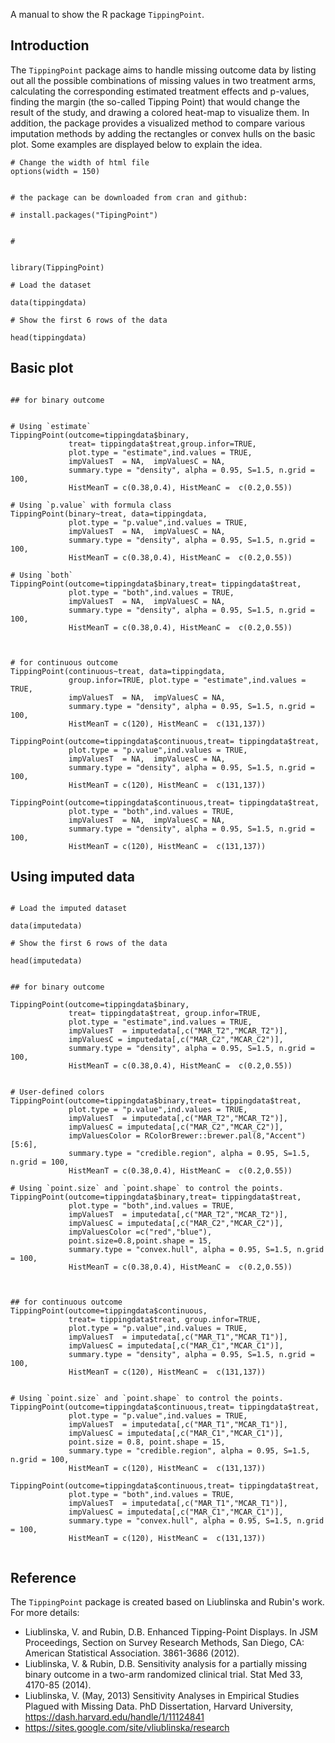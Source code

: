 

A manual to show the R package `TippingPoint`.

## Introduction

The `TippingPoint` package aims to handle missing outcome data by listing out all the possible combinations of missing values in two treatment arms, calculating the corresponding estimated treatment effects and p-values, finding the margin (the so-called Tipping Point) that would change the result of the study, and drawing a colored heat-map to visualize them. In addition, the package provides a visualized method to compare various imputation methods by adding the rectangles or convex hulls on the basic plot. Some examples are displayed below to explain the idea.



```{r set, echo=FALSE}
# Change the width of html file
options(width = 150)

```



```{r data}

# the package can be downloaded from cran and github:

# install.packages("TipingPoint")


# 


library(TippingPoint)

# Load the dataset

data(tippingdata)

# Show the first 6 rows of the data

head(tippingdata)

```


## Basic plot


```{r basic plot, fig.width=8,fig.height=6}

## for binary outcome


# Using `estimate`
TippingPoint(outcome=tippingdata$binary,
             treat= tippingdata$treat,group.infor=TRUE,
             plot.type = "estimate",ind.values = TRUE,
             impValuesT  = NA,  impValuesC = NA,
             summary.type = "density", alpha = 0.95, S=1.5, n.grid = 100,
             HistMeanT = c(0.38,0.4), HistMeanC =  c(0.2,0.55))

# Using `p.value` with formula class
TippingPoint(binary~treat, data=tippingdata,
             plot.type = "p.value",ind.values = TRUE,
             impValuesT  = NA,  impValuesC = NA,
             summary.type = "density", alpha = 0.95, S=1.5, n.grid = 100,
             HistMeanT = c(0.38,0.4), HistMeanC =  c(0.2,0.55))

# Using `both` 
TippingPoint(outcome=tippingdata$binary,treat= tippingdata$treat,
             plot.type = "both",ind.values = TRUE,
             impValuesT  = NA,  impValuesC = NA,
             summary.type = "density", alpha = 0.95, S=1.5, n.grid = 100,
             HistMeanT = c(0.38,0.4), HistMeanC =  c(0.2,0.55))



# for continuous outcome
TippingPoint(continuous~treat, data=tippingdata,
             group.infor=TRUE, plot.type = "estimate",ind.values = TRUE,
             impValuesT  = NA,  impValuesC = NA,
             summary.type = "density", alpha = 0.95, S=1.5, n.grid = 100,
             HistMeanT = c(120), HistMeanC =  c(131,137))

TippingPoint(outcome=tippingdata$continuous,treat= tippingdata$treat,
             plot.type = "p.value",ind.values = TRUE,
             impValuesT  = NA,  impValuesC = NA,
             summary.type = "density", alpha = 0.95, S=1.5, n.grid = 100,
             HistMeanT = c(120), HistMeanC =  c(131,137))

TippingPoint(outcome=tippingdata$continuous,treat= tippingdata$treat,
             plot.type = "both",ind.values = TRUE,
             impValuesT  = NA,  impValuesC = NA,
             summary.type = "density", alpha = 0.95, S=1.5, n.grid = 100,
             HistMeanT = c(120), HistMeanC =  c(131,137))

```



## Using imputed data


```{r impute plot, fig.width=8,fig.height=6}

# Load the imputed dataset

data(imputedata)

# Show the first 6 rows of the data

head(imputedata)


## for binary outcome

TippingPoint(outcome=tippingdata$binary,
             treat= tippingdata$treat, group.infor=TRUE,
             plot.type = "estimate",ind.values = TRUE,
             impValuesT  = imputedata[,c("MAR_T2","MCAR_T2")],  
             impValuesC = imputedata[,c("MAR_C2","MCAR_C2")],
             summary.type = "density", alpha = 0.95, S=1.5, n.grid = 100,
             HistMeanT = c(0.38,0.4), HistMeanC =  c(0.2,0.55))


# User-defined colors
TippingPoint(outcome=tippingdata$binary,treat= tippingdata$treat,
             plot.type = "p.value",ind.values = TRUE,
             impValuesT  = imputedata[,c("MAR_T2","MCAR_T2")],  
             impValuesC = imputedata[,c("MAR_C2","MCAR_C2")],
             impValuesColor = RColorBrewer::brewer.pal(8,"Accent")[5:6],
             summary.type = "credible.region", alpha = 0.95, S=1.5, n.grid = 100,
             HistMeanT = c(0.38,0.4), HistMeanC =  c(0.2,0.55))

# Using `point.size` and `point.shape` to control the points.
TippingPoint(outcome=tippingdata$binary,treat= tippingdata$treat,
             plot.type = "both",ind.values = TRUE,
             impValuesT  = imputedata[,c("MAR_T2","MCAR_T2")],  
             impValuesC = imputedata[,c("MAR_C2","MCAR_C2")],
             impValuesColor =c("red","blue"),
             point.size=0.8,point.shape = 15,
             summary.type = "convex.hull", alpha = 0.95, S=1.5, n.grid = 100,
             HistMeanT = c(0.38,0.4), HistMeanC =  c(0.2,0.55))



## for continuous outcome
TippingPoint(outcome=tippingdata$continuous,
             treat= tippingdata$treat, group.infor=TRUE,
             plot.type = "p.value",ind.values = TRUE,
             impValuesT  = imputedata[,c("MAR_T1","MCAR_T1")],  
             impValuesC = imputedata[,c("MAR_C1","MCAR_C1")],
             summary.type = "density", alpha = 0.95, S=1.5, n.grid = 100,
             HistMeanT = c(120), HistMeanC =  c(131,137))


# Using `point.size` and `point.shape` to control the points.
TippingPoint(outcome=tippingdata$continuous,treat= tippingdata$treat,
             plot.type = "p.value",ind.values = TRUE,
             impValuesT  = imputedata[,c("MAR_T1","MCAR_T1")],  
             impValuesC = imputedata[,c("MAR_C1","MCAR_C1")],
             point.size = 0.8, point.shape = 15,
             summary.type = "credible.region", alpha = 0.95, S=1.5, n.grid = 100,
             HistMeanT = c(120), HistMeanC =  c(131,137))

TippingPoint(outcome=tippingdata$continuous,treat= tippingdata$treat,
             plot.type = "both",ind.values = TRUE,
             impValuesT  = imputedata[,c("MAR_T1","MCAR_T1")],  
             impValuesC = imputedata[,c("MAR_C1","MCAR_C1")],
             summary.type = "convex.hull", alpha = 0.95, S=1.5, n.grid = 100,
             HistMeanT = c(120), HistMeanC =  c(131,137))


```





## Reference

The `TippingPoint` package is created based on Liublinska and Rubin's work. For more details:

* Liublinska, V. and Rubin, D.B. Enhanced Tipping-Point Displays. In JSM Proceedings, Section on Survey Research Methods, San Diego, CA: American Statistical Association. 3861-3686 (2012).
* Liublinska, V. & Rubin, D.B. Sensitivity analysis for a partially missing binary outcome in a two-arm randomized clinical trial. Stat Med 33, 4170-85 (2014).
* Liublinska, V. (May, 2013) Sensitivity Analyses in Empirical Studies Plagued with Missing Data. PhD Dissertation, Harvard University, https://dash.harvard.edu/handle/1/11124841
* https://sites.google.com/site/vliublinska/research


